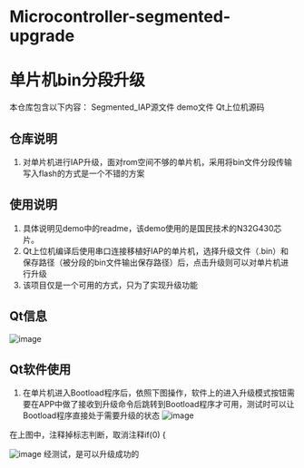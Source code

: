 # Microcontroller-segmented-upgrade
 
# 单片机bin分段升级


本仓库包含以下内容：
Segmented_IAP源文件
demo文件
Qt上位机源码

## 仓库说明
1. 对单片机进行IAP升级，面对rom空间不够的单片机，采用将bin文件分段传输写入flash的方式是一个不错的方案

## 使用说明

1. 具体说明见demo中的readme，该demo使用的是国民技术的N32G430芯片。
2. Qt上位机编译后使用串口连接移植好IAP的单片机，选择升级文件（.bin）和保存路径（被分段的bin文件输出保存路径）后，点击升级则可以对单片机进行升级
3. 该项目仅是一个可用的方式，只为了实现升级功能

## Qt信息

![image](https://user-images.githubusercontent.com/43928335/236725046-991ee450-f789-48d8-8176-8a20214d6338.png)

## Qt软件使用
1. 在单片机进入Bootload程序后，依照下图操作，软件上的进入升级模式按钮需要在APP中做了接收到升级命令后跳转到Bootload程序才可用，测试时可以让Bootload程序直接处于需要升级的状态
![image](https://user-images.githubusercontent.com/43928335/236725930-0ac2061e-73c6-46f4-88b8-f86f14a2ccdc.png)

在上图中，注释掉标志判断，取消注释if(0) {

![image](https://user-images.githubusercontent.com/43928335/236725551-cc102276-2946-4738-a4a0-f4ebb39df13d.png)
经测试，是可以升级成功的
